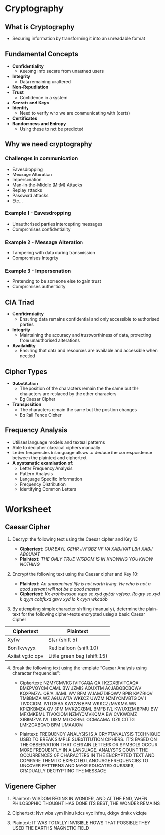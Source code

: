 
# Cryptography

## What is Cryptography
- Securing information by transforming it into an unreadable format

## Fundamental Concepts
- **Confidentiality**
	- Keeping info secure from unauthed users
- **Integrity**
	- Data remaining unaltered 
- **Non-Repudiation**
- **Trust**
	- Confidence in a system
- **Secrets and Keys**
- **Identity**
	- Need to verify who we are communicating with (certs)
- **Certificates**
- **Randomness and Entropy**
	- Using these to not be predicted

## Why we need cryptography
### Challenges in communication
- Eavesdropping
- Message Alteration
- Impersonation
- Man-in-the-Middle (MitM) Attacks
- Replay attacks
- Password attacks
- Etc…

### Example 1 - Eavesdropping
- Unauthorised parties intercepting messages
- Compromises confidentiality

### Example 2 - Message Alteration
- Tampering with data during transmission
- Compromises Integrity

### Example 3 - Impersonation
- Pretending to be someone else to gain trust
- Compromises authenticity 

## CIA Triad
- **Confidentiality**
	- Ensuring data remains confidential and only accessible to authorised parties
- **Integrity**
	- Maintaining the accuracy and trustworthiness of data, protecting from unauthorised alterations
- **Availability**
	- Ensuring that data and resources are available and accessible when needed


## Cipher Types
- **Substitution**
	- The position of the characters remain the the same but the characters are replaced by the other characters
	- Eg Caesar Cipher
- **Transposition**
	- The characters remain the same but the position changes
	- Eg Rail Fence Cipher

## Frequency Analysis
- Utilises language models and textual patterns
- Able to decipher classical ciphers manually
- Letter frequencies in language allows to deduce the correspondence between the plaintext and ciphertext
- **A systematic examination of:**
	- Letter Frequency Analysis
	- Pattern Analysis
	- Language Specific Information
	- Frequency Distribution
	- Identifying Common Letters




# Worksheet

## Caesar Cipher
1) Decrypt the following text using the Caesar cipher and Key 13
	- **Ciphertext**: *GUR BAYL GEHR JVFQBZ VF VA XABJVAT LBH XABJ ABGUVAT*
	- **Plaintext:** *THE ONLY TRUE WISDOM IS IN KNOWING YOU KNOW NOTHING*

2) Encrypt the following text using the Caesar cipher and Key 10:
	- **Plaintext:** *An unexamined life is not worth living. He who is not a good servant will not be a good master*
	- **Ciphertext:** *Kx exohkwsxon vspo sc xyd gybdr vsfsxq. Ro gry sc xyd k qyyn cobfkxd gsvv xyd lo k qyyn wkcdob*

3) By attempting simple character shifting (manually), determine the plain-text for the following cipher-texts encrypted using a basic Caesar Cipher

| Ciphertext      | Plaintext |
| ----------- | ----------- |
| Xyfw      | Star (shift 5)       |
| Bon lkvvyyx   | Red balloon (shift 10)        |
| Axiiat vgttc qpv   | Little green bag (shift 15)    |

4) Break the following text using the template “Caesar Analysis using character frequencies”:
	- Ciphertext: NZMYCMVKG IVITGAQA QA I KZGXBIVITGAQA BMKPVQYCM CAML BW JZMIS AQUXTM ACJABQBCBQWV KQXPMZA. QB'A JIAML WV BPM WJAMZDIBQWV BPIB KMZBIQV TMBBMZA WZ AGUJWTA WKKCZ UWZM NZMYCMVBTG QV I TIVOCIOM. IVITGABA KWCVB BPM WKKCZZMVKMA WN KPIZIKBMZA QV BPM MVKZGXBML BMFB IVL KWUXIZM BPMU BW MFXMKBML TIVOCIOM NZMYCMVKQMA BW CVKWDMZ XIBBMZVA IVL UISM MLCKIBML OCMAAMA, OZILCITTG LMKZGXBQVO BPM UMAAIOM
	
	- Plaintext: FREQUENCY ANALYSIS IS A CRYPTANALYSIS TECHNIQUE USED TO BREAK SIMPLE SUBSTITUTION CIPHERS. IT'S BASED ON THE OBSERVATION THAT CERTAIN LETTERS OR SYMBOLS OCCUR MORE FREQUENTLY IN A LANGUAGE. ANALYSTS COUNT THE OCCURRENCES OF CHARACTERS IN THE ENCRYPTED TEXT AND COMPARE THEM TO EXPECTED LANGUAGE FREQUENCIES TO UNCOVER PATTERNS AND MAKE EDUCATED GUESSES, GRADUALLY DECRYPTING THE MESSAGE


## Vigenere Cipher
1) Plaintext: WISDOM BEGINS IN WONDER, AND AT THE END, WHEN PHILOSOPHIC THOUGHT HAS DONE ITS BEST, THE WONDER REMAINS

2) Ciphertext: Nvr wba yym lhinu kdos vyc lhfnu, dxkgv dmkx vkdqte

3) Plaintext: IT WAS TOTALLY INVISIBLE HOWS THAT POSSIBLE THEY USED THE EARTHS MAGNETIC FIELD



